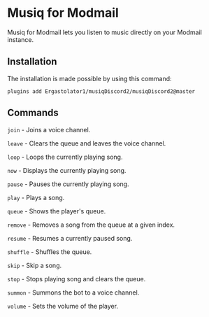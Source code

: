 # Musiq for Modmail

Musiq for Modmail lets you listen to music directly on your Modmail instance.

## Installation

The installation is made possible by using this command:
```
plugins add Ergastolator1/musiqDiscord2/musiqDiscord2@master
```

## Commands

`join` - Joins a voice channel.

`leave` - Clears the queue and leaves the voice channel.

`loop` - Loops the currently playing song.

`now` - Displays the currently playing song.

`pause` - Pauses the currently playing song.

`play` - Plays a song.

`queue` - Shows the player's queue.

`remove` - Removes a song from the queue at a given index.

`resume` - Resumes a currently paused song.

`shuffle` - Shuffles the queue.

`skip` - Skip a song.

`stop` - Stops playing song and clears the queue.

`summon` - Summons the bot to a voice channel.

`volume` - Sets the volume of the player.
